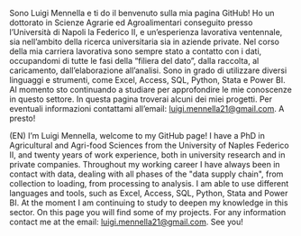 Sono Luigi Mennella e ti do il benvenuto sulla mia pagina GitHub!
Ho un dottorato in Scienze Agrarie ed Agroalimentari conseguito presso l’Università di Napoli la Federico II, e un’esperienza lavorativa ventennale, sia nell’ambito della ricerca universitaria sia in aziende private.
Nel corso della mia carriera lavorativa sono sempre stato a contatto con i dati, occupandomi di tutte le fasi della “filiera del dato”, dalla raccolta, al caricamento, dall’elaborazione all’analisi. 
Sono in grado di utilizzare diversi linguaggi e strumenti, come Excel, Access, SQL, Python, Stata e Power BI. Al momento sto continuando a studiare per approfondire le mie conoscenze in questo settore. 
In questa pagina troverai alcuni dei miei progetti.
Per eventuali informazioni contattami all’email: luigi.mennella21@gmail.com.
A presto!

(EN) 
I’m Luigi Mennella, welcome to my GitHub page!
I have a PhD in Agricultural and Agri-food Sciences from the University of Naples Federico II, and twenty years of work experience, both in university research and in private companies.
Throughout my working career I have always been in contact with data, dealing with all phases of the "data supply chain", from collection to loading, from processing to analysis.
I am able to use different languages and tools, such as Excel, Access, SQL, Python, Stata and Power BI. At the moment I am continuing to study to deepen my knowledge in this sector.
On this page you will find some of my projects.
For any information contact me at the email: luigi.mennella21@gmail.com.
See you!
